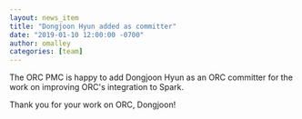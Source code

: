 ```yaml
---
layout: news_item
title: "Dongjoon Hyun added as committer"
date: "2019-01-10 12:00:00 -0700"
author: omalley
categories: [team]
---
```


The ORC PMC is happy to add Dongjoon Hyun as an ORC committer for the
work on improving ORC's integration to Spark.

Thank you for your work on ORC, Dongjoon!